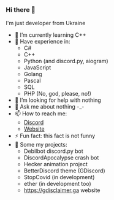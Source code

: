 ### Hi there 👋

I'm just developer from Ukraine

- 🌱 I’m currently learning C++
- 💼 Have experience in:
  - C#
  - C++
  - Python (and discord.py, aiogram)
  - JavaScript
  - Golang
  - Pascal
  - SQL
  - PHP (No, god, please, no!)
- 🤔 I’m looking for help with nothing
- 💬 Ask me about nothing -_-
- 📫 How to reach me:
  - [Discord](https://discord.gg/4dEmQjt)
  - [Website](https://gdisclaimer.ga/)
- ⚡ Fun fact: this fact is not funny
- 📝 Some my projects: 
  - Debilbot discord.py bot
  - DiscordApocalypse crash bot
  - Hecker animation project
  - BetterDiscord theme (GDiscord)
  - StopCovid (in development)
  - ether (in development too)
  - https://gdisclaimer.ga website
